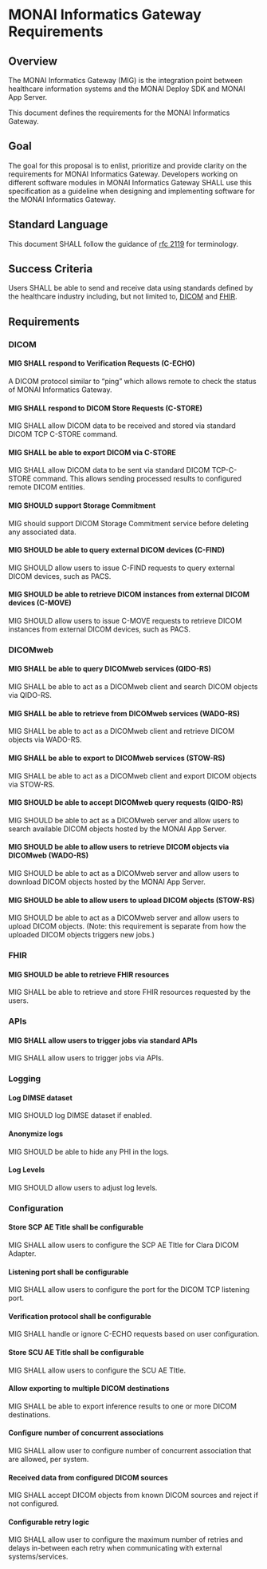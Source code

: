 # MONAI Informatics Gateway Requirements

## Overview

The MONAI Informatics Gateway (MIG) is the integration point between healthcare information systems and the MONAI Deploy SDK and MONAI App Server.  

This document defines the requirements for the MONAI Informatics Gateway.

## Goal
The goal for this proposal is to enlist, prioritize and provide clarity on the requirements for MONAI Informatics Gateway. Developers working on different software modules in MONAI Informatics Gateway SHALL use this specification as a guideline when designing and implementing software for the MONAI Informatics Gateway.

## Standard Language
This document SHALL follow the guidance of [rfc
2119](https://datatracker.ietf.org/doc/html/rfc2119) for terminology.

## Success Criteria
Users SHALL be able to send and receive data using standards defined by the healthcare industry including, but not limited to, [DICOM](https://www.dicomstandard.org/) and [FHIR](https://hl7.org/FHIR/).


## Requirements

### DICOM 

#### MIG SHALL respond to Verification Requests (C-ECHO)
A DICOM protocol similar to “ping” which allows remote to check the status of MONAI Informatics Gateway.

#### MIG SHALL respond to DICOM Store Requests (C-STORE)
MIG SHALL allow DICOM data to be received and stored via standard DICOM TCP C-STORE command.

#### MIG SHALL be able to export DICOM via C-STORE
MIG SHALL allow DICOM data to be sent via standard DICOM TCP-C-STORE command. This allows sending processed results to configured remote DICOM entities.

#### MIG SHOULD support Storage Commitment
MIG should support DICOM Storage Commitment service before deleting any associated data.

#### MIG SHOULD be able to query external DICOM devices (C-FIND)
MIG SHOULD allow users to issue C-FIND requests to query external DICOM devices, such as PACS.

#### MIG SHOULD be able to retrieve DICOM instances from external DICOM devices (C-MOVE)
MIG SHOULD allow users to issue C-MOVE requests to retrieve DICOM instances from external DICOM devices, such as PACS.

### DICOMweb

#### MIG SHALL be able to query DICOMweb services (QIDO-RS)
MIG SHALL be able to act as a DICOMweb client and search DICOM objects via QIDO-RS.

#### MIG SHALL be able to retrieve from DICOMweb services (WADO-RS)
MIG SHALL be able to act as a DICOMweb client and retrieve DICOM objects via WADO-RS.

#### MIG SHALL be able to export to DICOMweb services (STOW-RS)
MIG SHALL be able to act as a DICOMweb client and export DICOM objects via STOW-RS.

#### MIG SHOULD be able to accept DICOMweb query requests (QIDO-RS)
MIG SHOULD be able to act as a DICOMweb server and allow users to search available DICOM objects hosted by the MONAI App Server.

#### MIG SHOULD be able to allow users to retrieve DICOM objects via DICOMweb (WADO-RS)
MIG SHOULD be able to act as a DICOMweb server and allow users to download DICOM objects hosted by the MONAI App Server.

#### MIG SHOULD be able to allow users to upload DICOM objects (STOW-RS)
MIG SHOULD be able to act as a DICOMweb server and allow users to upload DICOM objects.
(Note: this requirement is separate from how the uploaded DICOM objects triggers new jobs.)


### FHIR

#### MIG SHOULD be able to retrieve FHIR resources
MIG SHALL be able to retrieve and store FHIR resources requested by the users.

### APIs

#### MIG SHALL allow users to trigger jobs via standard APIs
MIG SHALL allow users to trigger jobs via APIs.

### Logging

#### Log DIMSE dataset
MIG SHOULD log DIMSE dataset if enabled.

#### Anonymize logs
MIG SHOULD be able to hide any PHI in the logs.

#### Log Levels
MIG SHOULD allow users to adjust log levels.

### Configuration

#### Store SCP AE Title shall be configurable
MIG SHALL allow users to configure the SCP AE TItle for Clara DICOM Adapter.

#### Listening port shall be configurable
MIG SHALL allow users to configure the port for the DICOM TCP listening port.

#### Verification protocol shall be configurable
MIG SHALL handle or ignore C-ECHO requests based on user configuration. 

#### Store SCU AE Title shall be configurable
MIG SHALL allow users to configure the SCU AE TItle.

#### Allow exporting to multiple DICOM destinations
MIG SHALL be able to export inference results to one or more DICOM destinations.

#### Configure number of concurrent associations
MIG SHALL allow user to configure number of concurrent association that are allowed, per system.

#### Received data from configured DICOM sources
MIG SHALL accept DICOM objects from known DICOM sources and reject if not configured.

#### Configurable retry logic
MIG SHALL allow user to configure the maximum number of retries and delays in-between each retry when communicating with external systems/services.

